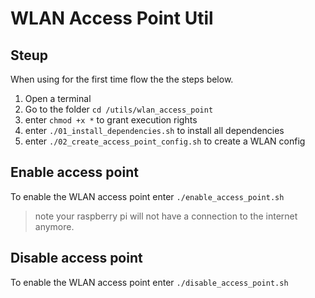 # WLAN Access Point Util

## Steup

When using for the first time flow the the steps below.

1. Open a terminal
2. Go to the folder `cd /utils/wlan_access_point` 
3. enter `chmod +x *` to grant execution rights
4. enter `./01_install_dependencies.sh` to install all dependencies
5. enter `./02_create_access_point_config.sh` to create a WLAN config


## Enable access point

To enable the WLAN access point enter `./enable_access_point.sh`

> note your raspberry pi will not have a connection to the internet anymore.

## Disable access point

To enable the WLAN access point enter `./disable_access_point.sh`

